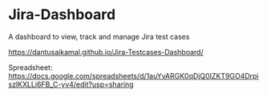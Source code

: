 # Jira-Dashboard

A dashboard to view, track and manage Jira test cases

https://dantusaikamal.github.io/Jira-Testcases-Dashboard/

Spreadsheet: https://docs.google.com/spreadsheets/d/1auYvARGK0qDjQ0IZKT9GO4DrpiszlKXLLi6FB_C-yv4/edit?usp=sharing
